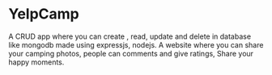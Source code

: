 # YelpCamp

A CRUD app where you can create , read, update and delete in database like mongodb made using expressjs, nodejs.
A website where you can share your camping photos, people can comments and give ratings, Share your happy moments.


